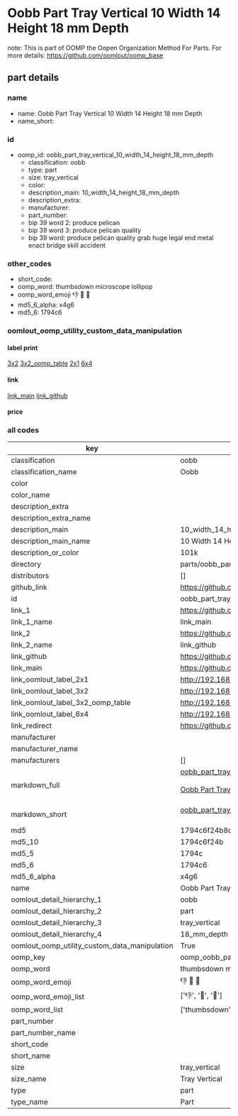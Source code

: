 # Oobb Part Tray Vertical 10 Width 14 Height 18 mm Depth  

note: This is part of OOMP the Oopen Organization Method For Parts. For more details: https://github.com/oomlout/oomp_base

##  part details
  







### name
* name: Oobb Part Tray Vertical 10 Width 14 Height 18 mm Depth
* name_short: 
### id
* oomp_id: oobb_part_tray_vertical_10_width_14_height_18_mm_depth
  * classification: oobb
  * type: part
  * size: tray_vertical
  * color: 
  * description_main: 10_width_14_height_18_mm_depth
  * description_extra: 
  * manufacturer: 
  * part_number: 
  * bip 39 word 2: produce pelican
  * bip 39 word 3: produce pelican quality
  * bip 39 word: produce pelican quality grab huge legal end metal enact bridge skill accident

### other_codes
* short_code: 
* oomp_word: thumbsdown microscope lollipop
* oomp_word_emoji :thumbsdown: :microscope: :lollipop:
* md5_6_alpha: x4g6
* md5_6: 1794c6






### oomlout_oomp_utility_custom_data_manipulation
#### label print
[3x2](http://192.168.1.245:1112/?label=oomp%20x4g6)
[3x2_oomp_table](http://192.168.1.108:1112/?label=oomp%20x4g6)
[2x1](http://192.168.1.242:1112/?label=oomp%20x4g6)
[6x4](http://192.168.1.55:1112/?label=oomp%20x4g6)    

#### link

[link_main](https://github.com/oomlout/oomlout_oomp_version_1_messy/tree/main/parts/oobb_part_tray_vertical_10_width_14_height_18_mm_depth) [link_github](https://github.com/oomlout/oomlout_oomp_version_1_messy/tree/main/parts/oobb_part_tray_vertical_10_width_14_height_18_mm_depth)                             

#### price







### all codes 
| key | value |  
| --- | --- |  
| classification | oobb |  
| classification_name | Oobb |  
| color |  |  
| color_name |  |  
| description_extra |  |  
| description_extra_name |  |  
| description_main | 10_width_14_height_18_mm_depth |  
| description_main_name | 10 Width 14 Height 18 mm Depth |  
| description_or_color | 101k |  
| directory | parts/oobb_part_tray_vertical_10_width_14_height_18_mm_depth |  
| distributors | [] |  
| github_link | https://github.com/oomlout/oomlout_oomp_part_src/tree/main/parts/oobb_part_tray_vertical_10_width_14_height_18_mm_depth |  
| id | oobb_part_tray_vertical_10_width_14_height_18_mm_depth |  
| link_1 | https://github.com/oomlout/oomlout_oomp_version_1_messy/tree/main/parts/oobb_part_tray_vertical_10_width_14_height_18_mm_depth |  
| link_1_name | link_main |  
| link_2 | https://github.com/oomlout/oomlout_oomp_version_1_messy/tree/main/parts/oobb_part_tray_vertical_10_width_14_height_18_mm_depth |  
| link_2_name | link_github |  
| link_github | https://github.com/oomlout/oomlout_oomp_version_1_messy/tree/main/parts/oobb_part_tray_vertical_10_width_14_height_18_mm_depth |  
| link_main | https://github.com/oomlout/oomlout_oomp_version_1_messy/tree/main/parts/oobb_part_tray_vertical_10_width_14_height_18_mm_depth |  
| link_oomlout_label_2x1 | http://192.168.1.242:1112/?label=oomp%20x4g6 |  
| link_oomlout_label_3x2 | http://192.168.1.245:1112/?label=oomp%20x4g6 |  
| link_oomlout_label_3x2_oomp_table | http://192.168.1.108:1112/?label=oomp%20x4g6 |  
| link_oomlout_label_6x4 | http://192.168.1.55:1112/?label=oomp%20x4g6 |  
| link_redirect | https://github.com/oomlout/oomlout_oomp_version_1_messy/tree/main/parts/oobb_part_tray_vertical_10_width_14_height_18_mm_depth |  
| manufacturer |  |  
| manufacturer_name |  |  
| manufacturers | [] |  
| markdown_full | [oobb_part_tray_vertical_10_width_14_height_18_mm_depth](none)<br>[](none)<br>[Oobb Part Tray Vertical 10 Width 14 Height 18 Mm Depth](none)<br><br> |  
| markdown_short | [oobb_part_tray_vertical_10_width_14_height_18_mm_depth](none)<br><br> |  
| md5 | 1794c6f24b8c0931fdb756555e68955d |  
| md5_10 | 1794c6f24b |  
| md5_5 | 1794c |  
| md5_6 | 1794c6 |  
| md5_6_alpha | x4g6 |  
| name | Oobb Part Tray Vertical 10 Width 14 Height 18 mm Depth |  
| oomlout_detail_hierarchy_1 | oobb |  
| oomlout_detail_hierarchy_2 | part |  
| oomlout_detail_hierarchy_3 | tray_vertical |  
| oomlout_detail_hierarchy_4 | 18_mm_depth |  
| oomlout_oomp_utility_custom_data_manipulation | True |  
| oomp_key | oomp_oobb_part_tray_vertical_10_width_14_height_18_mm_depth |  
| oomp_word | thumbsdown microscope lollipop |  
| oomp_word_emoji | :thumbsdown: :microscope: :lollipop: |  
| oomp_word_emoji_list | [':thumbsdown:', ':microscope:', ':lollipop:'] |  
| oomp_word_list | ['thumbsdown', 'microscope', 'lollipop'] |  
| part_number |  |  
| part_number_name |  |  
| short_code |  |  
| short_name |  |  
| size | tray_vertical |  
| size_name | Tray Vertical |  
| type | part |  
| type_name | Part |  
